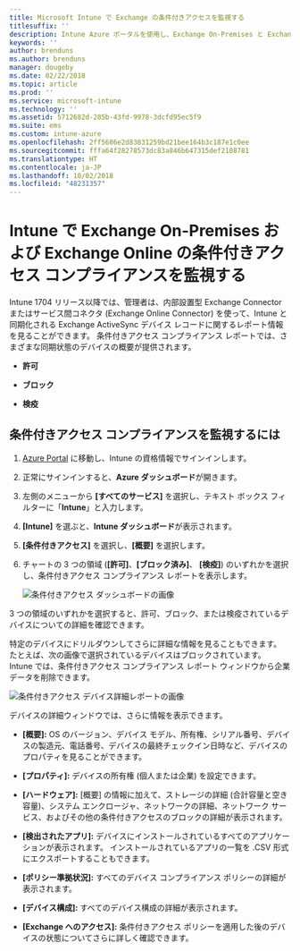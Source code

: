 ```yaml
---
title: Microsoft Intune で Exchange の条件付きアクセスを監視する
titlesuffix: ''
description: Intune Azure ポータルを使用し、Exchange On-Premises と Exchange Online の条件付きアクセス コンプライアンスを監視します。
keywords: ''
author: brenduns
ms.author: brenduns
manager: dougeby
ms.date: 02/22/2018
ms.topic: article
ms.prod: ''
ms.service: microsoft-intune
ms.technology: ''
ms.assetid: 5712682d-285b-43fd-9978-3dcfd95ec5f9
ms.suite: ems
ms.custom: intune-azure
ms.openlocfilehash: 2ff5686e2d83831259bd21bee164b3c187e1c0ee
ms.sourcegitcommit: fffa64f28278573dc83a846b647315def2108781
ms.translationtype: HT
ms.contentlocale: ja-JP
ms.lasthandoff: 10/02/2018
ms.locfileid: "48231357"
---
```

# <a name="monitor-conditional-access-compliance-for-on-premises-exchange-and-exchange-online-in-intune"></a>Intune で Exchange On-Premises および Exchange Online の条件付きアクセス コンプライアンスを監視する

Intune 1704 リリース以降では、管理者は、内部設置型 Exchange Connector またはサービス間コネクタ (Exchange Online Connector) を使って、Intune と同期化される Exchange ActiveSync デバイス レコードに関するレポート情報を見ることができます。 条件付きアクセス コンプライアンス レポートでは、さまざまな同期状態のデバイスの概要が提供されます。

-   **許可**

-   **ブロック**

-   **検疫**

## <a name="to-monitor-conditional-access-compliance"></a>条件付きアクセス コンプライアンスを監視するには

1.  [Azure Portal](https://portal.azure.com/) に移動し、Intune の資格情報でサインインします。

2.  正常にサインインすると、**Azure ダッシュボード**が開きます。

3.  左側のメニューから **[すべてのサービス]** を選択し、テキスト ボックス フィルターに「**Intune**」と入力します。

4.  **[Intune]** を選ぶと、**Intune ダッシュボード**が表示されます。

5.  **[条件付きアクセス]** を選択し、**[概要]** を選択します。

6.  チャートの 3 つの領域 (**[許可]**、**[ブロック済み]**、 **[検疫]**) のいずれかを選択し、条件付きアクセス コンプライアンス レポートを表示します。

    ![条件付きアクセス ダッシュボードの画像](./media/CA-reporting-intune-1.png)

3 つの領域のいずれかを選択すると、許可、ブロック、または検疫されているデバイスについての詳細を確認できます。

特定のデバイスにドリルダウンしてさらに詳細な情報を見ることもできます。 たとえば、次の画像で選択されているデバイスはブロックされています。 Intune では、条件付きアクセス コンプライアンス レポート ウィンドウから企業データを削除できます。

![条件付きアクセス デバイス詳細レポートの画像](./media/CA-reporting-intune-3.png)

デバイスの詳細ウィンドウでは、さらに情報を表示できます。

-   **[概要]:** OS のバージョン、デバイス モデル、所有権、シリアル番号、デバイスの製造元、電話番号、デバイスの最終チェックイン日時など、デバイスのプロパティを見ることができます。

-   **[プロパティ]:** デバイスの所有権 (個人または企業) を設定できます。

-   **[ハードウェア]:** [概要] の情報に加えて、ストレージの詳細 (合計容量と空き容量)、システム エンクロージャ、ネットワークの詳細、ネットワーク サービス、およびその他の条件付きアクセスのブロックの詳細が表示されます。

-   **[検出されたアプリ]:** デバイスにインストールされているすべてのアプリケーションが表示されます。 インストールされているアプリの一覧を .CSV 形式にエクスポートすることもできます。

-   **[ポリシー準拠状況]:** すべてのデバイス コンプライアンス ポリシーの詳細が表示されます。

-   **[デバイス構成]:** すべてのデバイス構成の詳細が表示されます。

-   **[Exchange へのアクセス]:** 条件付きアクセス ポリシーを適用した後のデバイスの状態についてさらに詳しく確認できます。
